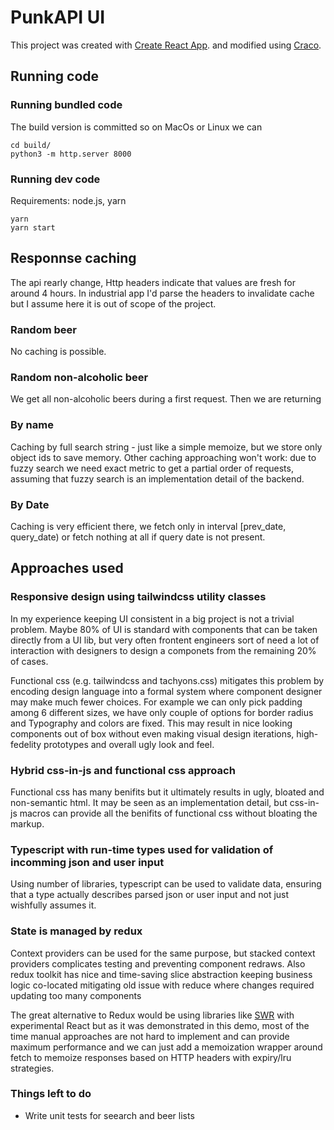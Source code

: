 # PunkAPI UI


This project was created with [Create React App](https://github.com/facebook/create-react-app). and modified using [Craco](https://github.com/gsoft-inc/craco). 

## Running code

### Running bundled code

The build version is committed so on MacOs or Linux we can

```
cd build/
python3 -m http.server 8000
```

### Running dev code

Requirements: node.js, yarn 

```
yarn
yarn start
``` 

## Responnse caching

The api rearly change, Http headers indicate that values are fresh for around 4 hours. In industrial app I'd parse the headers to invalidate cache but I assume here it is out of scope of the project. 

### Random beer

No caching is possible.

### Random non-alcoholic beer

We get all non-alcoholic beers during a first request.
Then we are returning

### By name

Caching by full search string - just like a simple memoize, but we store only object ids to save memory. Other caching approaching won't work:
due to fuzzy search we need exact metric to get a partial order of requests, assuming that fuzzy search is an implementation detail of the backend.

### By Date

Caching is very efficient there, we fetch only in interval [prev_date, query_date) or fetch nothing at all if query date is not present.

## Approaches used

### Responsive design using tailwindcss utility classes

In my experience keeping UI consistent in a big project is not a trivial problem. Maybe 80% of UI is standard with components that can be taken directly from a UI lib, but very often frontent engineers sort of need a lot of interaction with designers to design a componets from the
remaining 20% of cases.

Functional css (e.g. tailwindcss and tachyons.css) mitigates this problem by encoding design language into a formal system where component designer may make much fewer choices. For example we can only pick padding among 6 different sizes, we have only couple of options for border radius and Typography and colors are fixed. This may result in nice looking components out of box without even making visual design iterations,
high-fedelity prototypes and overall ugly look and feel.

### Hybrid css-in-js and functional css approach

Functional css has many benifits but it ultimately results in ugly, bloated and non-semantic html. It may be seen as an implementation detail, 
but css-in-js macros can provide all the benifits of functional css without bloating the markup.

### Typescript with run-time types used for validation of incomming json and user input

Using number of libraries, typescript can be used to validate data, ensuring that a type actually describes parsed json or user input and not just wishfully assumes it. 

### State is managed by redux

Context providers can be used for the same purpose, but stacked context providers complicates testing and preventing component redraws. Also redux toolkit has nice and time-saving slice abstraction keeping business logic co-located mitigating old issue with reduce where changes required updating too many components 

The great alternative to Redux would be using libraries like [SWR](https://swr.vercel.app/) with experimental React <Suspense> but as it was demonstrated in this demo, most of the time manual approaches are not hard to implement and can provide maximum performance and we can just add a memoization wrapper around fetch to memoize responses based on HTTP headers with expiry/lru strategies. 

### Things left to do


* Write unit tests for seearch and beer lists